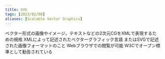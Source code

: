 ```yaml
---
title: SVG
tags: [2023/02/08]
aliases: [Scalable Vector Graphics]
---
```


ベクター形式の画像やイメージ，テキストなどの2次元CGをXMLで表現するための規格
XMLによって記述されたベクターグラフィック言語
またはSVGで記述された画像フォーマットのこと
Webブラウザでの閲覧が可能
W3Cでオープン標準として勧告されている